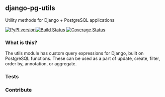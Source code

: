 ## django-pg-utils
Utility methods for Django + PostgreSQL applications

[![PyPI version](https://badge.fury.io/py/django-pg-utils.svg)](https://badge.fury.io/py/django-pg-utils)[![Build Status](https://travis-ci.org/hypertrack/django-pg-utils.svg?branch=master)](https://travis-ci.org/hypertrack/django-pg-utils) [![Coverage Status](https://coveralls.io/repos/github/hypertrack/django-pg-utils/badge.svg?branch=master)](https://coveralls.io/github/hypertrack/django-pg-utils?branch=master)

### What is this?
The utils module has custom query expressions for Django, built on
PostgreSQL functions. These can be used as a part of update, create,
filter, order by, annotation, or aggregate.

### Tests


### Contribute
